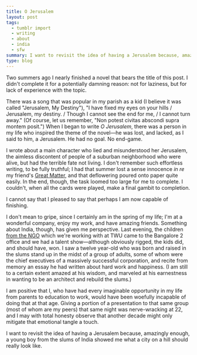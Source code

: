 ```yaml
---
title: O Jerusalem
layout: post
tags:
  - tumblr import
  - writing
  - about
  - india
  - sfw
summary: I want to revisit the idea of having a Jerusalem because, amazingly enough, a young boy from the slums of India showed me what a city on a hill should really look like.
type: blog
---
```


Two summers ago I nearly finished a novel that bears the title of this post.  I didn't complete it for a potentially damning reason: not for laziness, but for lack of experience with the topic.

There was a song that was popular in my parish as a kid (I believe it was called "Jerusalem, My Destiny"), "I have fixed my eyes on your hills / Jerusalem, my destiny. / Though I cannot see the end for me, / I cannot turn away." (Of course, let us remember, "Non potest civitas abscondi supra montem posit.")  When I began to write *O Jerusalem*, there was a person in my life who inspired the theme of the novel—he was lost, and lacked, as I said to him, a Jerusalem. He had no goal. No end-game.

I wrote about a main character who lied and misunderstood her Jerusalem, the aimless discontent of people of a suburban neighborhood who were alive, but had the terrible fate not living.  I don't remember such effortless writing, to be fully truthful; I had that summer lost a sense innocence *in re* my friend's [Great Matter](http://en.wikipedia.org/wiki/Catherine_of_Aragon#The_King.27s_great_matter), and that deflowering poured onto paper quite easily.  In the end, though, the task loomed too large for me to complete. I couldn't, when all the cards were played, make a final gambit to completion.

I cannot say that I pleased to say that perhaps I am now capable of finishing.

I don't mean to gripe, since I certainly am in the spring of my life; I'm at a wonderful company, enjoy my work, and have amazing friends. Something about India, though, has given me perspective. Last evening, the children [from the NGO](http://sukrupa.org/) which we're working with at TWU came to the Bangalore 2 office and we had a talent show—although obviously rigged, the kids did, and should have, won.  I saw a twelve year-old who was born and raised in the slums stand up in the midst of a group of adults, some of whom were the chief executives of a massively successful corporation, and recite from memory an essay he had written about hard work and happiness. (I am still to a certain extent amazed at his wisdom, and marveled at his earnestness in wanting to be an architect and rebuild the slums.)

I am positive that I, who have had every imaginable opportunity in my life from parents to education to work, would have been woefully incapable of doing that at that age. Giving a portion of a presentation to that same group (most of whom are my peers) that same night was nerve-wracking at 22, and I may with total honesty observe that another decade might only mitigate that emotional tangle a touch.

I want to revisit the idea of having a Jerusalem because, amazingly enough, a young boy from the slums of India showed me what a city on a hill should really look like.
